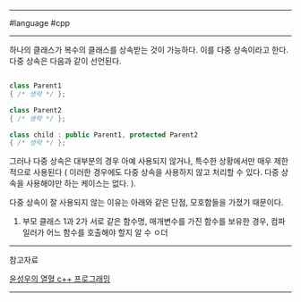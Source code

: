 
---

#language #cpp

---

하나의 클래스가 복수의 클래스를 상속받는 것이 가능하다. 이를 다중 상속이라고 한다.
다중 상속은 다음과 같이 선언된다.

```cpp

class Parent1
{ /* 생략 */ };

class Parent2
{ /* 생략 */ };

class child : public Parent1, protected Parent2
{ /* 생략 */ };


```

그러나 다중 상속은 대부분의 경우 아예 사용되지 않거나, 특수한 상황에서만 매우 제한적으로 사용된다 ( 이러한 경우에도 다중 상속을 사용하지 않고 처리할 수 있다. 다중 상속을 사용해야만 하는 케이스는 없다. ).

다중 상속이 잘 사용되지 않는 이유는 아래와 같은 단점, 모호함들을 가졌기 때문이다.

1. 부모 클래스 1과 2가 서로 같은 함수명, 매개변수를 가진 함수를 보유한 경우, 컴파일러가 어느 함수를 호출해야 할지 알 수 ㅇ더

---

참고자료

[윤성우의 열혈 c++ 프로그래밍](https://product.kyobobook.co.kr/detail/S000001589147)

---